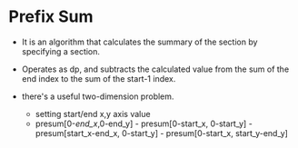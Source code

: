 # Prefix Sum

* It is an algorithm that calculates the summary of the section by specifying a section.
* Operates as dp, and subtracts the calculated value from the sum of the end index to the sum of the start-1 index.



* there's a useful two-dimension problem.
  * setting start/end x,y axis value
  * presum[0-*end_x*,0-end_y] - presum[0-start_x, 0-start_y] - presum[start_x-end_x,  0-start_y] - presum[0-start_x, start_y-end_y] 

